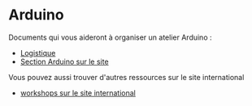 # Arduino

Documents qui vous aideront à organiser un atelier Arduino :

- [Logistique](logistique_arduino.html)
- [Section Arduino sur le site](http://www.devoxx4kids.org/france/ateliers/arduino/)

Vous pouvez aussi trouver d'autres ressources sur le site international 

- [workshops sur le site international](https://github.com/devoxx4kids/materials/tree/master/workshops)




